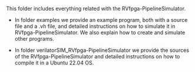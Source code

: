 This folder includes everything related with the RVfpga-PipelineSimulator.

* In folder examples we provide an example program, both with a source file and a .vh file, and detailed instructions on how to simulate it in RVfpga-PipelineSimulator. We also explain how to create and simulate other programs.

* In folder verilatorSIM_RVfpga-PipelineSimulator we provide the sources of the RVfpga-PipelineSimulator and detailed instructions on how to compile it in a Ubuntu 22.04 OS.
